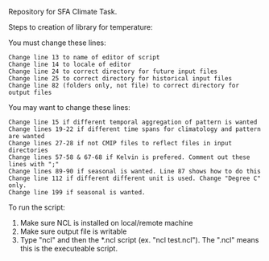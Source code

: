 Repository for SFA Climate Task.

Steps to creation of library for temperature:

You must change these lines:

    Change line 13 to name of editor of script
    Change line 14 to locale of editor
    Change line 24 to correct directory for future input files
    Change line 25 to correct directory for historical input files
    Change line 82 (folders only, not file) to correct directory for output files

You may want to change these lines:

    Change line 15 if different temporal aggregation of pattern is wanted
    Change lines 19-22 if different time spans for climatology and pattern are wanted
    Change lines 27-28 if not CMIP files to reflect files in input directories
    Change lines 57-58 & 67-68 if Kelvin is prefered. Comment out these lines with ";"
    Change lines 89-90 if seasonal is wanted. Line 87 shows how to do this
    Change line 112 if different different unit is used. Change "Degree C" only.
    Change line 199 if seasonal is wanted.

To run the script:

1.  Make sure NCL is installed on local/remote machine
2.  Make sure output file is writable
3.  Type "ncl" and then the *.ncl script (ex. "ncl test.ncl").  The ".ncl" means this is the executeable script.

